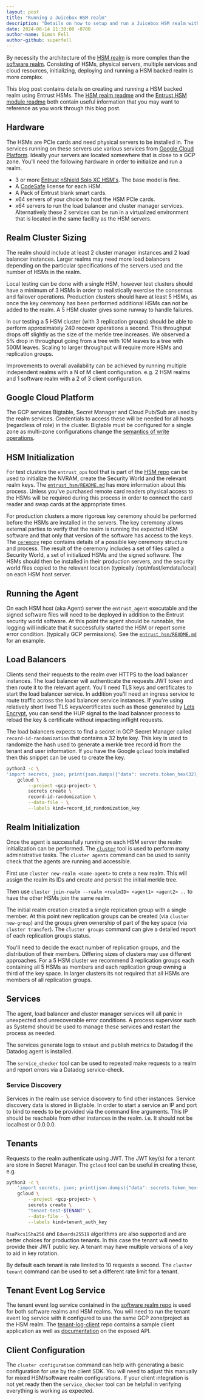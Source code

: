 ```yaml
---
layout: post
title: "Running a Juicebox HSM realm"
description: "Details on how to setup and run a Juicebox HSM realm with Entrust HSMs."
date: 2024-08-14 11:30:00 -0700
author-name: Simon Fell
author-github: superfell
---
```


By necessity the architecture of the [HSM
realm](https://github.com/juicebox-systems/juicebox-hsm-realm) is more complex
than the [software
realm](https://github.com/juicebox-systems/juicebox-software-realm). Consisting
of HSMs, physical servers, multiple services and cloud resources, initializing,
deploying and running a HSM backed realm is more complex.

This blog post contains details on creating and running a HSM backed realm using
Entrust HSMs. The [HSM realm
readme](https://github.com/juicebox-systems/juicebox-hsm-realm/blob/main/README.md)
and the [Entrust HSM module
readme](https://github.com/juicebox-systems/juicebox-hsm-realm/blob/main/entrust_hsm/README.md)
both contain useful information that you may want to reference as you work
through this blog post.

## Hardware

The HSMs are PCIe cards and need physical servers to be installed in. The
services running on these servers use various services from [Google Cloud
Platform](https://console.cloud.google.com/). Ideally your servers are located
somewhere that is close to a GCP zone. You'll need the following hardware in
order to initialize and run a realm.

- 3 or more [Entrust nShield Solo XC HSM's](https://www.entrust.com/products/hsm/nshield-solo). The base model is fine.
- A [CodeSafe](https://www.entrust.com/products/hsm/codesafe) license for each HSM.
- A Pack of Entrust blank smart cards.
- x64 servers of your choice to host the HSM PCIe cards.
- x64 servers to run the load balancer and cluster manager services.
  Alternatively these 2 services can be run in a virtualized environment that is
  located in the same facility as the HSM servers.

## Realm Cluster Sizing

The realm should include at least 2 cluster manager instances and 2 load
balancer instances. Larger realms may need more load balancers depending on the
particular specifications of the servers used and the number of HSMs in the
realm.

Local testing can be done with a single HSM, however test clusters should have a
minimum of 3 HSMs in order to realistically exercise the consensus and failover
operations. Production clusters should have at least 5 HSMs, as once the key
ceremony has been performed additional HSMs can not be added to the realm. A 5
HSM cluster gives some runway to handle failures.

In our testing a 5 HSM cluster (with 3 replication groups) should be able to
perform approximately 240 recover operations a second. This throughput drops off
slightly as the size of the merkle tree increases. We observed a 5% drop in
throughput going from a tree with 10M leaves to a tree with 500M leaves. Scaling
to larger throughput will require more HSMs and replication groups.

Improvements to overall availability can be achieved by running multiple
independent realms with a N of M client configuration. e.g. 2 HSM realms and 1
software realm with a 2 of 3 client configuration.

## Google Cloud Platform

The GCP services Bigtable, Secret Manager and Cloud Pub/Sub are used by the
realm services. Credentials to access these will be needed for all hosts
(regardless of role) in the cluster. Bigtable must be configured for a single
zone as multi-zone configurations change the [semantics of write
operations](https://cloud.google.com/bigtable/docs/replication-overview#consistency-model).

## HSM Initialization

For test clusters the `entrust_ops` tool that is part of the [HSM
repo](https://github.com/juicebox-systems/juicebox-hsm-realm) can be used to
initialize the NVRAM, create the Security World and the relevant realm keys. The
[`entrust_hsm/README.md`](https://github.com/juicebox-systems/juicebox-hsm-realm/blob/main/entrust_hsm/README.md)
has more information about this process. Unless you've purchased remote card
readers physical access to the HSMs will be required during this process in
order to connect the card reader and swap cards at the appropriate times.

For production clusters a more rigorous key ceremony should be performed before
the HSMs are installed in the servers. The key ceremony allows external parties
to verify that the realm is running the expected HSM software and that only that
version of the software has access to the keys. The
[`ceremony`](https://github.com/juicebox-systems/ceremony) repo contains details
of a possible key ceremony structure and process. The result of the ceremony
includes a set of files called a Security World, a set of initialized HSMs and
the signed software. The HSMs should then be installed in their production
servers, and the security world files copied to the relevant location (typically
/opt/nfast/kmdata/local) on each HSM host server.

## Running the Agent

On each HSM host (aka Agent) server the `entrust_agent` executable and the
signed software files will need to be deployed in addition to the Entrust
security world software. At this point the agent should be runnable, the logging
will indicate that it successfully started the HSM or report some error
condition. (typically GCP permissions). See the
[`entrust_hsm/README.md`](https://github.com/juicebox-systems/juicebox-hsm-realm/blob/main/entrust_hsm/README.md)
for an example.

## Load Balancers

Clients send their requests to the realm over HTTPS to the load balancer
instances. The load balancer will authenticate the requests JWT token and then
route it to the relevant agent. You'll need TLS keys and certificates to start
the load balancer service. In addition you'll need an ingress service to route
traffic across the load balancer service instances. If you're using relatively
short lived TLS keys/certificates such as those generated by [Lets
Encrypt](https://letsencrypt.org), you can send the HUP signal to the load
balancer process to reload the key & certificate without impacting inflight
requests.

The load balancers expects to find a secret in GCP Secret Manager called
`record-id-randomization` that contains a 32 byte key. This key is used to
randomize the hash used to generate a merkle tree record id from the tenant and
user information. If you have the Google `gcloud` tools installed then this
snippet can be used to create the key.

```sh
python3 -c \
'import secrets, json; print(json.dumps({"data": secrets.token_hex(32), "encoding": "Hex", "algorithm": "Blake2sMac256"}), end="")' | \
    gcloud \
        --project <gcp-project> \
        secrets create \
        record-id-randomization \
        --data-file - \
        --labels kind=record_id_randomization_key
```

## Realm Initialization

Once the agent is successfully running on each HSM server the realm
initialization can be performed. The
[`cluster`](https://github.com/juicebox-systems/juicebox-hsm-realm/tree/main/cluster_cli)
tool is used to perform many administrative tasks. The `cluster agents` command
can be used to sanity check that the agents are running and accessible.

First use `cluster new-realm <some-agent>` to crete a new realm. This will
assign the realm its IDs and create and persist the initial merkle tree.

Then use `cluster join-realm --realm <realmID> <agent1> <agent2> ..` to have the
other HSMs join the same realm.

The initial realm creation created a single replication group with a single
member. At this point new replication groups can be created (via `cluster
new-group`) and the groups given ownership of part of the key space (via
`cluster transfer`). The `cluster groups` command can give a detailed report of
each replication groups status.

You'll need to decide the exact number of replication groups, and the
distribution of their members. Differing sizes of clusters may use different
approaches. For a 5 HSM cluster we recommend 3 replication groups each
containing all 5 HSMs as members and each replication group owning a third of
the key space. In larger clusters its not required that all HSMs are members of
all replication groups.

## Services

The agent, load balancer and cluster manager services will all panic in
unexpected and unrecoverable error conditions. A process supervisor such as
Systemd should be used to manage these services and restart the process as
needed.

The services generate logs to `stdout` and publish metrics to Datadog if the
Datadog agent is installed.

The `service_checker` tool can be used to repeated make requests to a realm and
report errors via a Datadog service-check.

### Service Discovery

Services in the realm use service discovery to find other instances. Service
discovery data is stored in Bigtable. In order to start a service an IP and port
to bind to needs to be provided via the command line arguments. This IP should
be reachable from other instances in the realm. i.e. It should not be localhost
or 0.0.0.0.

## Tenants

Requests to the realm authenticate using JWT. The JWT key(s) for a tenant are
store in Secret Manager. The `gcloud` tool can be useful in creating these, e.g.

```sh
python3 -c \
    'import secrets, json; print(json.dumps({"data": secrets.token_hex(32), "encoding": "Hex", "algorithm": "HmacSha256"}), end="")' | \
    gcloud \
        --project <gcp-project> \
        secrets create \
        "tenant-test-$TENANT" \
        --data-file - \
        --labels kind=tenant_auth_key
```

`RsaPkcs1Sha256` and `Edwards25519` algorithms are also supported and are better
choices for production tenants. In this case the tenant will need to provide
their JWT public key. A tenant may have multiple versions of a key to aid in key
rotation.

By default each tenant is rate limited to 10 requests a second. The `cluster
tenant` command can be used to set a different rate limit for a tenant.

## Tenant Event Log Service

The tenant event log service contained in the [software realm
repo](https://github.com/juicebox-systems/juicebox-software-realm) is used for
both software realms and HSM realms. You will need to run the tenant event log
service with it configured to use the same GCP zone/project as the HSM realm.
The [tenant-log-client](https://github.com/juicebox-systems/tenant-log-client)
repo contains a sample client application as well as
[documentation](https://github.com/juicebox-systems/tenant-log-client/blob/main/API.md)
on the exposed API.

## Client Configuration

The `cluster configuration` command can help with generating a basic
configuration for use by the client SDK. You will need to adjust this manually
for mixed HSM/software realm configurations. If your client integration is not
yet ready then the `service_checker` tool can be helpful in verifying everything
is working as expected.
